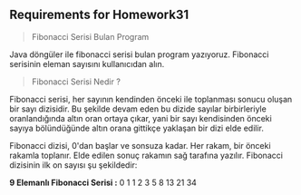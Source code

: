 ## Requirements for Homework31

> Fibonacci Serisi Bulan Program

Java döngüler ile fibonacci serisi bulan program yazıyoruz. Fibonacci serisinin eleman sayısını kullanıcıdan alın.

> Fibonacci Serisi Nedir ?

Fibonacci serisi, her sayının kendinden önceki ile toplanması sonucu oluşan bir sayı dizisidir. Bu şekilde devam eden bu dizide sayılar birbirleriyle oranlandığında altın oran ortaya çıkar, yani bir sayı kendisinden önceki sayıya bölündüğünde altın orana gittikçe yaklaşan bir dizi elde edilir.

Fibonacci dizisi, 0'dan başlar ve sonsuza kadar. Her rakam, bir önceki rakamla toplanır. Elde edilen sonuç rakamın sağ tarafına yazılır. Fibonacci dizisinin ilk on sayısı şu şekildedir:

**9 Elemanlı Fibonacci Serisi :** 0 1 1 2 3 5 8 13 21 34